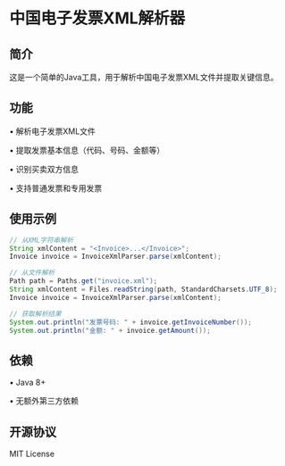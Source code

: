 # 中国电子发票XML解析器

## 简介

这是一个简单的Java工具，用于解析中国电子发票XML文件并提取关键信息。

## 功能

• 解析电子发票XML文件

• 提取发票基本信息（代码、号码、金额等）

• 识别买卖双方信息

• 支持普通发票和专用发票


## 使用示例

```java
// 从XML字符串解析
String xmlContent = "<Invoice>...</Invoice>";
Invoice invoice = InvoiceXmlParser.parse(xmlContent);

// 从文件解析
Path path = Paths.get("invoice.xml");
String xmlContent = Files.readString(path, StandardCharsets.UTF_8);
Invoice invoice = InvoiceXmlParser.parse(xmlContent);

// 获取解析结果
System.out.println("发票号码: " + invoice.getInvoiceNumber());
System.out.println("金额: " + invoice.getAmount());
```

## 依赖

• Java 8+

• 无额外第三方依赖


## 开源协议

MIT License